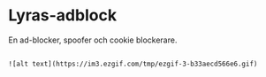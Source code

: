 # Lyras-adblock
En ad-blocker, spoofer och cookie blockerare.
                                                                               
                                                                               
                                                                               ![alt text](https://im3.ezgif.com/tmp/ezgif-3-b33aecd566e6.gif)
